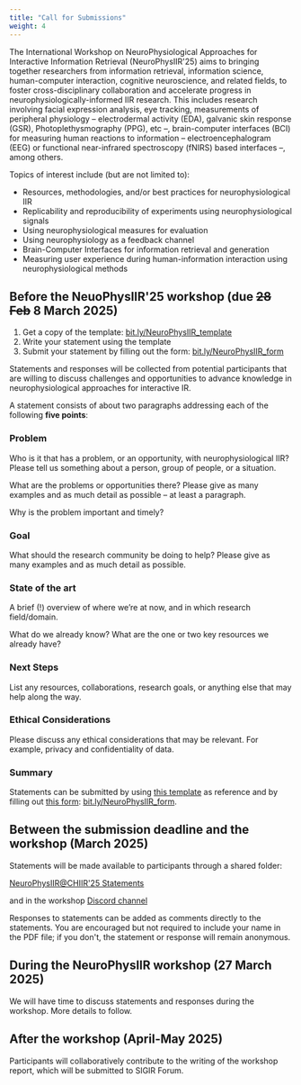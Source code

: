 ```yaml
---
title: "Call for Submissions"
weight: 4
---
```


The International Workshop on NeuroPhysiological Approaches for Interactive Information Retrieval (NeuroPhysIIR'25) aims to bringing together researchers from information retrieval, information science, human-computer interaction, cognitive neuroscience, and related fields, to foster cross-disciplinary collaboration and accelerate progress in neurophysiologically-informed IIR research. This includes research involving facial expression analysis, eye tracking, measurements of peripheral physiology – electrodermal activity (EDA), galvanic skin response (GSR), Photoplethysmography (PPG), etc –, brain-computer interfaces (BCI)  for measuring human reactions to information – electroencephalogram (EEG) or functional near-infrared spectroscopy (fNIRS) based interfaces –, among others.

Topics of interest include (but are not limited to):
 - Resources, methodologies, and/or best practices for neurophysiological IIR
 - Replicability and reproducibility of experiments using neurophysiological signals
 - Using neurophysiological measures for evaluation
 - Using neurophysiology as a feedback channel
 - Brain-Computer Interfaces for information retrieval and generation
 - Measuring user experience during human-information interaction using neurophysiological methods

 
## Before the NeuoPhysIIR'25 workshop (due ~~28 Feb~~ 8 March 2025)

1. Get a copy of the template: [bit.ly/NeuroPhysIIR_template](https://bit.ly/NeuroPhysIIR_template)
2. Write your statement using the template
3. Submit your statement by filling out the form: [bit.ly/NeuroPhysIIR_form](https://bit.ly/NeuroPhysIIR_form)

Statements and responses will be collected from potential participants that are willing to discuss challenges and opportunities to advance knowledge in neurophysiological approaches for interactive IR. 

A statement consists of about two paragraphs addressing each of the following **five points**:

### Problem

Who is it that has a problem, or an opportunity, with neurophysiological IIR? Please tell us something about a person, group of people, or a situation.

What are the problems or opportunities there? Please give as many examples and as much detail as possible – at least a paragraph. 

Why is the problem important and timely?

### Goal

What should the research community be doing to help? Please give as many examples and as much detail as possible.

### State of the art

A brief (!) overview of where we’re at now, and in which research field/domain.

What do we already know? What are the one or two key resources we already have?

### Next Steps

List any resources, collaborations, research goals, or anything else that may help along the way.

### Ethical Considerations

Please discuss any ethical considerations that may be relevant. For example, privacy and confidentiality of data.

### Summary 
Statements can be submitted by using [this template](https://bit.ly/NeuroPhysIIR_template) as reference and by filling out [this form](https://bit.ly/NeuroPhysIIR_form): [bit.ly/NeuroPhysIIR_form](bit.ly/NeuroPhysIIR_form).

## Between the submission deadline and the workshop (March 2025)

Statements will be made available to participants through a shared folder:

[NeuroPhysIIR@CHIIR'25 Statements](https://drive.google.com/drive/folders/1zsoLTtV83s-ufDZ6qMupGvl_EHRKIlrR?usp=sharing)

 and in the workshop [Discord channel](https://discord.gg/qKm3PXQcv)

Responses to statements can be added as comments directly to the statements. You are encouraged but not required to include your name in the PDF file; if you don't, the statement or response will remain anonymous.

## During the NeuroPhysIIR workshop (27 March 2025)

We will have time to discuss statements and responses during the workshop. More details to follow.

## After the workshop (April-May 2025) 

Participants will collaboratively contribute to the writing of the workshop report, which will be submitted to SIGIR Forum.
